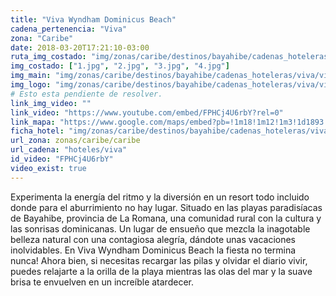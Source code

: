 ```yaml
---
title: "Viva Wyndham Dominicus Beach"
cadena_pertenencia: "Viva"
zona: "Caribe"
date: 2018-03-20T17:21:10-03:00
ruta_img_costado: "img/zonas/caribe/destinos/bayahibe/cadenas_hoteleras/viva/viva_domincus_beach/imagenes_hotel/"
img_costado: ["1.jpg", "2.jpg", "3.jpg", "4.jpg"]
img_main: "img/zonas/caribe/destinos/bayahibe/cadenas_hoteleras/viva/viva_domincus_beach/viva_dominicus_beach.jpg"
img_logo: "img/zonas/caribe/destinos/bayahibe/cadenas_hoteleras/viva/viva_domincus_beach/logo_hotel/logo_viva_dominicus_beach.jpg"
# Esto esta pendiente de resolver.
link_img_video: ""
link_video: "https://www.youtube.com/embed/FPHCj4U6rbY?rel=0"
link_mapa: "https://www.google.com/maps/embed?pb=!1m18!1m12!1m3!1d1893.4775360170486!2d-68.83014664194862!3d18.349333996877267!2m3!1f0!2f0!3f0!3m2!1i1024!2i768!4f13.1!3m3!1m2!1s0x8eaf546ee906f51d%3A0x81196a4cffcec33e!2sViva+Wyndham+Dominicus+Beach!5e0!3m2!1ses!2scl!4v1521579065525"
ficha_hotel: "img/zonas/caribe/destinos/bayahibe/cadenas_hoteleras/viva/viva_domincus_beach/viva_dominicus_beach.pdf"
url_zona: zonas/caribe/caribe
url_cadena: "hoteles/viva"
id_video: "FPHCj4U6rbY"
video_exist: true
---
```

Experimenta la energía del ritmo y la diversión en un resort todo incluido donde para el aburrimiento no hay lugar. Situado en las playas paradisíacas de Bayahibe, provincia de La Romana, una comunidad rural con la cultura y las sonrisas dominicanas. Un lugar de ensueño que mezcla la inagotable belleza natural con una contagiosa alegría, dándote unas vacaciones inolvidables. En Viva Wyndham Dominicus Beach la fiesta no termina nunca! Ahora bien, si necesitas recargar las pilas y olvidar el diario vivir, puedes relajarte a la orilla de la playa mientras las olas del mar y la suave brisa te envuelven en un increíble atardecer.
